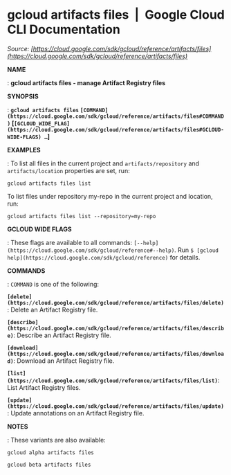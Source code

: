# gcloud artifacts files  |  Google Cloud CLI Documentation

*Source: [https://cloud.google.com/sdk/gcloud/reference/artifacts/files](https://cloud.google.com/sdk/gcloud/reference/artifacts/files)*

**NAME**

: **gcloud artifacts files - manage Artifact Registry files**

**SYNOPSIS**

: **`gcloud artifacts files` `[COMMAND](https://cloud.google.com/sdk/gcloud/reference/artifacts/files#COMMAND)` [`[GCLOUD_WIDE_FLAG](https://cloud.google.com/sdk/gcloud/reference/artifacts/files#GCLOUD-WIDE-FLAGS) …`]**

**EXAMPLES**

: To list all files in the current project and `artifacts/repository`
and `artifacts/location` properties are set, run:

```
gcloud artifacts files list
```

To list files under repository my-repo in the current project and location, run:

```
gcloud artifacts files list --repository=my-repo
```

**GCLOUD WIDE FLAGS**

: These flags are available to all commands: `[--help](https://cloud.google.com/sdk/gcloud/reference#--help)`.
Run `$ [gcloud help](https://cloud.google.com/sdk/gcloud/reference)` for details.

**COMMANDS**

: ``COMMAND`` is one of the following:

**`[delete](https://cloud.google.com/sdk/gcloud/reference/artifacts/files/delete)`**:
Delete an Artifact Registry file.

**`[describe](https://cloud.google.com/sdk/gcloud/reference/artifacts/files/describe)`**:
Describe an Artifact Registry file.

**`[download](https://cloud.google.com/sdk/gcloud/reference/artifacts/files/download)`**:
Download an Artifact Registry file.

**`[list](https://cloud.google.com/sdk/gcloud/reference/artifacts/files/list)`**:
List Artifact Registry files.

**`[update](https://cloud.google.com/sdk/gcloud/reference/artifacts/files/update)`**:
Update annotations on an Artifact Registry file.

**NOTES**

: These variants are also available:

```
gcloud alpha artifacts files
```

```
gcloud beta artifacts files
```